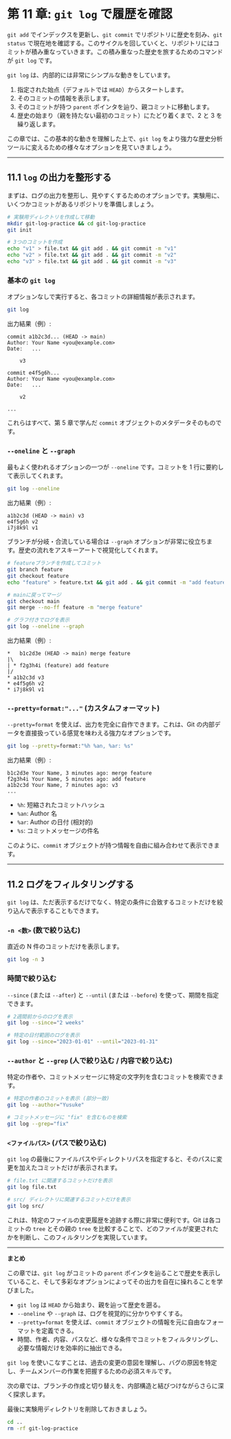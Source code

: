 # 第 11 章: `git log` で履歴を確認

`git add` でインデックスを更新し、`git commit` でリポジトリに歴史を刻み、`git status` で現在地を確認する。このサイクルを回していくと、リポジトリにはコミットが積み重なっていきます。この積み重なった歴史を旅するためのコマンドが `git log` です。

`git log` は、内部的には非常にシンプルな動きをしています。

1.  指定された始点（デフォルトでは `HEAD`）からスタートします。
2.  そのコミットの情報を表示します。
3.  そのコミットが持つ `parent` ポインタを辿り、親コミットに移動します。
4.  歴史の始まり（親を持たない最初のコミット）にたどり着くまで、2 と 3 を繰り返します。

この章では、この基本的な動きを理解した上で、`git log` をより強力な歴史分析ツールに変えるための様々なオプションを見ていきましょう。

---

## 11.1 `log` の出力を整形する

まずは、ログの出力を整形し、見やすくするためのオプションです。実験用に、いくつかコミットがあるリポジトリを準備しましょう。

```bash
# 実験用ディレクトリを作成して移動
mkdir git-log-practice && cd git-log-practice
git init

# 3つのコミットを作成
echo "v1" > file.txt && git add . && git commit -m "v1"
echo "v2" > file.txt && git add . && git commit -m "v2"
echo "v3" > file.txt && git add . && git commit -m "v3"
```

### 基本の `git log`

オプションなしで実行すると、各コミットの詳細情報が表示されます。
```bash
git log
```
出力結果（例）:
```
commit a1b2c3d... (HEAD -> main)
Author: Your Name <you@example.com>
Date:   ...

    v3

commit e4f5g6h...
Author: Your Name <you@example.com>
Date:   ...

    v2

...
```
これらはすべて、第 5 章で学んだ `commit` オブジェクトのメタデータそのものです。

### `--oneline` と `--graph`

最もよく使われるオプションの一つが `--oneline` です。コミットを 1 行に要約して表示してくれます。
```bash
git log --oneline
```
出力結果（例）:
```
a1b2c3d (HEAD -> main) v3
e4f5g6h v2
i7j8k9l v1
```

ブランチが分岐・合流している場合は `--graph` オプションが非常に役立ちます。歴史の流れをアスキーアートで視覚化してくれます。
```bash
# featureブランチを作成してコミット
git branch feature
git checkout feature
echo "feature" > feature.txt && git add . && git commit -m "add feature"

# mainに戻ってマージ
git checkout main
git merge --no-ff feature -m "merge feature"

# グラフ付きでログを表示
git log --oneline --graph
```
出力結果（例）:
```
*   b1c2d3e (HEAD -> main) merge feature
|\  
| * f2g3h4i (feature) add feature
|/  
* a1b2c3d v3
* e4f5g6h v2
* i7j8k9l v1
```

### `--pretty=format:"..."` (カスタムフォーマット)

`--pretty=format` を使えば、出力を完全に自作できます。これは、Git の内部データを直接扱っている感覚を味わえる強力なオプションです。

```bash
git log --pretty=format:"%h %an, %ar: %s"
```
出力結果（例）:
```
b1c2d3e Your Name, 3 minutes ago: merge feature
f2g3h4i Your Name, 5 minutes ago: add feature
a1b2c3d Your Name, 7 minutes ago: v3
...
```
- `%h`: 短縮されたコミットハッシュ
- `%an`: Author 名
- `%ar`: Author の日付 (相対的)
- `%s`: コミットメッセージの件名

このように、`commit` オブジェクトが持つ情報を自由に組み合わせて表示できます。

---
## 11.2 ログをフィルタリングする

`git log` は、ただ表示するだけでなく、特定の条件に合致するコミットだけを絞り込んで表示することもできます。

### `-n <数>` (数で絞り込む)
直近の N 件のコミットだけを表示します。
```bash
git log -n 3
```

### 時間で絞り込む
`--since` (または `--after`) と `--until` (または `--before`) を使って、期間を指定できます。
```bash
# 2週間前からのログを表示
git log --since="2 weeks"

# 特定の日付範囲のログを表示
git log --since="2023-01-01" --until="2023-01-31"
```

### `--author` と `--grep` (人で絞り込む / 内容で絞り込む)
特定の作者や、コミットメッセージに特定の文字列を含むコミットを検索できます。
```bash
# 特定の作者のコミットを表示 (部分一致)
git log --author="Yusuke"

# コミットメッセージに "fix" を含むものを検索
git log --grep="fix"
```

### `<ファイルパス>` (パスで絞り込む)
`git log` の最後にファイルパスやディレクトリパスを指定すると、そのパスに変更を加えたコミットだけが表示されます。
```bash
# file.txt に関連するコミットだけを表示
git log file.txt

# src/ ディレクトリに関連するコミットだけを表示
git log src/
```
これは、特定のファイルの変更履歴を追跡する際に非常に便利です。Git は各コミットの `tree` とその親の `tree` を比較することで、どのファイルが変更されたかを判断し、このフィルタリングを実現しています。

---
**まとめ**

この章では、`git log` がコミットの `parent` ポインタを辿ることで歴史を表示していること、そして多彩なオプションによってその出力を自在に操れることを学びました。

-   `git log` は `HEAD` から始まり、親を辿って歴史を遡る。
-   `--oneline` や `--graph` は、ログを視覚的に分かりやすくする。
-   `--pretty=format` を使えば、`commit` オブジェクトの情報を元に自由なフォーマットを定義できる。
-   時間、作者、内容、パスなど、様々な条件でコミットをフィルタリングし、必要な情報だけを効率的に抽出できる。

`git log` を使いこなすことは、過去の変更の意図を理解し、バグの原因を特定し、チームメンバーの作業を把握するための必須スキルです。

次の章では、ブランチの作成と切り替えを、内部構造と結びつけながらさらに深く探求します。

最後に実験用ディレクトリを削除しておきましょう。
```bash
cd ..
rm -rf git-log-practice
```
